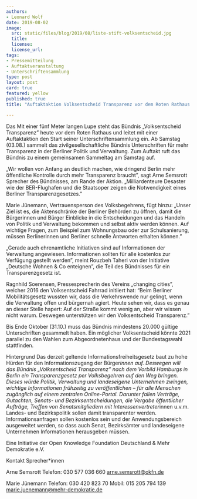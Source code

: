 ```yaml
---
authors:
- Leonard Wolf
date: 2019-08-02
image:
  src: static/files/blog/2019/08/liste-stift-volksentscheid.jpg
  title:
  license:
  license_url:
tags:
- Pressemitteilung
- Auftaktveranstaltung
- Unterschriftensammlung
type: post
layout: post
card: true
featured: yellow
published: true
title: "Auftaktaktion Volksentscheid Transparenz vor dem Roten Rathaus - 40 Organisationen setzen sich für ein Berliner Transparenzgesetz ein"

---
```


Das Mit einer fünf Meter langen Lupe steht das Bündnis „Volksentscheid Transparenz” heute vor dem Roten Rathaus und leitet mit einer Auftaktaktion den Start seiner Unterschriftensammlung ein. Ab Samstag (03.08.) sammelt das zivilgesellschaftliche Bündnis Unterschriften für mehr Transparenz in der Berliner Politik und Verwaltung. Zum Auftakt ruft das Bündnis zu einem gemeinsamen Sammeltag am Samstag auf. 

„Wir wollen von Anfang an deutlich machen, wie dringend Berlin mehr öffentliche Kontrolle durch mehr Transparenz braucht”, sagt Arne Semsrott Sprecher des Bündnisses, am Rande der Aktion. „Milliardenteure Desaster wie der BER-Flughafen und die Staatsoper zeigen die Notwendigkeit eines Berliner Transparenzgesetzes.”

Marie Jünemann, Vertrauensperson des Volksbegehrens, fügt hinzu: „Unser Ziel ist es, die Aktenschränke der Berliner Behörden zu öffnen, damit die Bürgerinnen und Bürger Einblicke in die Entscheidungen und das Handeln von Politik und Verwaltung bekommen und selbst  aktiv werden können. Auf wichtige Fragen, zum Beispiel zum Wohnungsbau oder zur Schulsanierung, müssen Berlinerinnen und Berliner schnelle Antworten erhalten können.”

„Gerade auch ehrenamtliche Initiativen sind auf Informationen der Verwaltung angewiesen. Informationen sollten für alle kostenlos zur Verfügung gestellt werden”, meint Rouzbeh Taheri von der Initiative „Deutsche Wohnen & Co enteignen”, die Teil des Bündnisses für ein Transparenzgesetz ist.

Ragnhild Soerensen, Pressesprecherin des Vereins „changing cities”, welcher 2016 den Volksentscheid Fahrrad initiiert hat: “Beim Berliner Mobilitätsgesetz wussten wir, dass die Verkehrswende nur gelingt, wenn die Verwaltung offen und bürgernah agiert. Heute sehen wir, dass es genau an dieser Stelle hapert: Auf der Straße kommt wenig an, aber wir wissen nicht warum. Deswegen unterstützen wir den Volksentscheid Transparenz.” 

Bis Ende Oktober (31.10.) muss das Bündnis mindestens 20.000 gültige Unterschriften gesammelt haben. Ein möglicher Volksentscheid könnte 2021 parallel zu den Wahlen zum Abgeordnetenhaus und der Bundestagswahl stattfinden.

Hintergrund
Das derzeit geltende Informationsfreiheitsgesetz baut zu hohe Hürden für den Informationszugang der Bürger*innen auf. Deswegen will das Bündnis „Volksentscheid Transparenz” nach dem Vorbild Hamburgs in Berlin ein Transparenzgesetz per Volksbegehren auf den Weg bringen. Dieses würde Politik, Verwaltung und landeseigene Unternehmen zwingen, wichtige Informationen frühzeitig zu veröffentlichen – für alle Menschen zugänglich auf einem zentralen Online-Portal. Darunter fallen Verträge, Gutachten, Senats- und Bezirksentscheidungen, die Vergabe öffentlicher Aufträge, Treffen von Senatsmitgliedern mit Interessenvertreter*innen u.v.m.  Landes- und Bezirkspolitik sollen damit transparenter werden. Informationsanfragen sollen kostenlos sein und der Anwendungsbereich ausgeweitet werden, so dass auch Senat, Bezirksämter und landeseigene Unternehmen Informationen herausgeben müssen. 

Eine Initiative der Open Knowledge Foundation Deutschland & Mehr Demokratie e.V.

Kontakt Sprecher*innen

Arne Semsrott
Telefon: 030 577 036 660
arne.semsrott@okfn.de 

Marie Jünemann
Telefon: 030 420 823 70
Mobil: 015 205 794 139
marie.juenemann@mehr-demokratie.de
